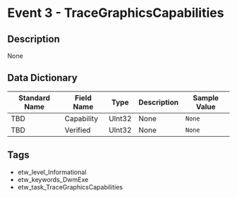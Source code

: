 # Event 3 - TraceGraphicsCapabilities

## Description
None

## Data Dictionary
|Standard Name|Field Name|Type|Description|Sample Value|
|---|---|---|---|---|
|TBD|Capability|UInt32|None|`None`|
|TBD|Verified|UInt32|None|`None`|

## Tags
* etw_level_Informational
* etw_keywords_DwmExe
* etw_task_TraceGraphicsCapabilities